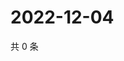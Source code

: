 # 2022-12-04

共 0 条

<!-- BEGIN WEIBO -->
<!-- 最后更新时间 Sun Dec 04 2022 18:14:35 GMT+0800 (China Standard Time) -->

<!-- END WEIBO -->
